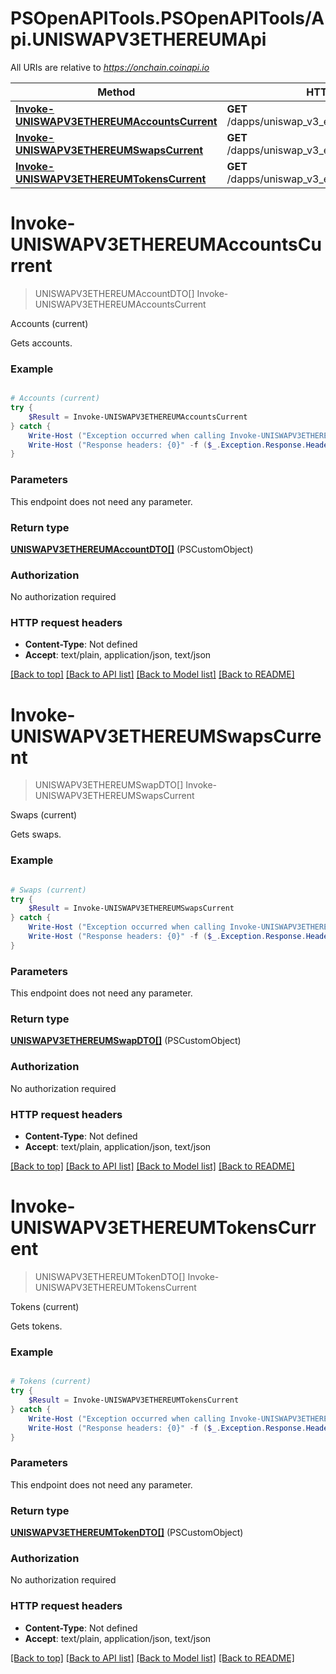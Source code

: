 # PSOpenAPITools.PSOpenAPITools/Api.UNISWAPV3ETHEREUMApi

All URIs are relative to *https://onchain.coinapi.io*

Method | HTTP request | Description
------------- | ------------- | -------------
[**Invoke-UNISWAPV3ETHEREUMAccountsCurrent**](UNISWAPV3ETHEREUMApi.md#Invoke-UNISWAPV3ETHEREUMAccountsCurrent) | **GET** /dapps/uniswap_v3_ethereum/accounts/current | Accounts (current)
[**Invoke-UNISWAPV3ETHEREUMSwapsCurrent**](UNISWAPV3ETHEREUMApi.md#Invoke-UNISWAPV3ETHEREUMSwapsCurrent) | **GET** /dapps/uniswap_v3_ethereum/swaps/current | Swaps (current)
[**Invoke-UNISWAPV3ETHEREUMTokensCurrent**](UNISWAPV3ETHEREUMApi.md#Invoke-UNISWAPV3ETHEREUMTokensCurrent) | **GET** /dapps/uniswap_v3_ethereum/tokens/current | Tokens (current)


<a id="Invoke-UNISWAPV3ETHEREUMAccountsCurrent"></a>
# **Invoke-UNISWAPV3ETHEREUMAccountsCurrent**
> UNISWAPV3ETHEREUMAccountDTO[] Invoke-UNISWAPV3ETHEREUMAccountsCurrent<br>

Accounts (current)

Gets accounts.

### Example
```powershell

# Accounts (current)
try {
    $Result = Invoke-UNISWAPV3ETHEREUMAccountsCurrent
} catch {
    Write-Host ("Exception occurred when calling Invoke-UNISWAPV3ETHEREUMAccountsCurrent: {0}" -f ($_.ErrorDetails | ConvertFrom-Json))
    Write-Host ("Response headers: {0}" -f ($_.Exception.Response.Headers | ConvertTo-Json))
}
```

### Parameters
This endpoint does not need any parameter.

### Return type

[**UNISWAPV3ETHEREUMAccountDTO[]**](UNISWAPV3ETHEREUMAccountDTO.md) (PSCustomObject)

### Authorization

No authorization required

### HTTP request headers

 - **Content-Type**: Not defined
 - **Accept**: text/plain, application/json, text/json

[[Back to top]](#) [[Back to API list]](../README.md#documentation-for-api-endpoints) [[Back to Model list]](../README.md#documentation-for-models) [[Back to README]](../README.md)

<a id="Invoke-UNISWAPV3ETHEREUMSwapsCurrent"></a>
# **Invoke-UNISWAPV3ETHEREUMSwapsCurrent**
> UNISWAPV3ETHEREUMSwapDTO[] Invoke-UNISWAPV3ETHEREUMSwapsCurrent<br>

Swaps (current)

Gets swaps.

### Example
```powershell

# Swaps (current)
try {
    $Result = Invoke-UNISWAPV3ETHEREUMSwapsCurrent
} catch {
    Write-Host ("Exception occurred when calling Invoke-UNISWAPV3ETHEREUMSwapsCurrent: {0}" -f ($_.ErrorDetails | ConvertFrom-Json))
    Write-Host ("Response headers: {0}" -f ($_.Exception.Response.Headers | ConvertTo-Json))
}
```

### Parameters
This endpoint does not need any parameter.

### Return type

[**UNISWAPV3ETHEREUMSwapDTO[]**](UNISWAPV3ETHEREUMSwapDTO.md) (PSCustomObject)

### Authorization

No authorization required

### HTTP request headers

 - **Content-Type**: Not defined
 - **Accept**: text/plain, application/json, text/json

[[Back to top]](#) [[Back to API list]](../README.md#documentation-for-api-endpoints) [[Back to Model list]](../README.md#documentation-for-models) [[Back to README]](../README.md)

<a id="Invoke-UNISWAPV3ETHEREUMTokensCurrent"></a>
# **Invoke-UNISWAPV3ETHEREUMTokensCurrent**
> UNISWAPV3ETHEREUMTokenDTO[] Invoke-UNISWAPV3ETHEREUMTokensCurrent<br>

Tokens (current)

Gets tokens.

### Example
```powershell

# Tokens (current)
try {
    $Result = Invoke-UNISWAPV3ETHEREUMTokensCurrent
} catch {
    Write-Host ("Exception occurred when calling Invoke-UNISWAPV3ETHEREUMTokensCurrent: {0}" -f ($_.ErrorDetails | ConvertFrom-Json))
    Write-Host ("Response headers: {0}" -f ($_.Exception.Response.Headers | ConvertTo-Json))
}
```

### Parameters
This endpoint does not need any parameter.

### Return type

[**UNISWAPV3ETHEREUMTokenDTO[]**](UNISWAPV3ETHEREUMTokenDTO.md) (PSCustomObject)

### Authorization

No authorization required

### HTTP request headers

 - **Content-Type**: Not defined
 - **Accept**: text/plain, application/json, text/json

[[Back to top]](#) [[Back to API list]](../README.md#documentation-for-api-endpoints) [[Back to Model list]](../README.md#documentation-for-models) [[Back to README]](../README.md)

